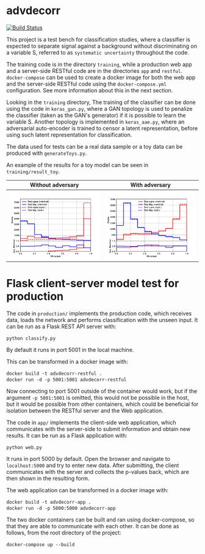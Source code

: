# advdecorr

[![Build Status](https://travis-ci.org/daniloefl/advdecorr.svg?branch=master)](https://travis-ci.org/daniloefl/advdecorr)

This project is a test bench for classification studies, where a classifier is expected to separate signal against a background without discriminating
on a variable S, referred to as `systematic uncertainty` throughout the code.

The training code is in the directory `training`, while a production web app and a server-side RESTful code are in the directories `app` and `restful`.
`docker-compose` can be used to create a docker image for both the web app and the server-side RESTful code using the `docker-compose.yml` configuration.
See more information about this in the next section.

Looking in the `training` directory, The training of the classifier can be done using the code in `keras_gan.py`,
where a GAN topology is used to penalize the classifier (taken as the GAN's generator)
if it is possible to learn the variable S. Another topology is implemented in `keras_aae.py`, where an adversarial auto-encoder is trained to censor
a latent representation, before using such latent representation for classification.

The data used for tests can be a real data sample or a toy data can be produced with `generateToys.py`.

An example of the results for a toy model can be seen in `training/result_toy`.

Without adversary          |  With adversary
:-------------------------:|:-------------------------:
![Network output without adversary training](training/result_toy/ganna_discriminator_output_syst.png "Neural network output, trained without adversary") | ![Network output with adversary training](training/result_toy/gan_discriminator_output_syst.png "Neural network output, trained with adversary")

# Flask client-server model test for production

The code in `production/` implements the production code, which receives data, loads the network and performs classification with the unseen input.
It can be run as a Flask REST API server with:

```
python classify.py
```

By default it runs in port 5001 in the local machine.

This can be transformed in a docker image with:

```
docker build -t advdecorr-restful .
docker run -d -p 5001:5001 advdecorr-restful
```

Now connecting to port 5001 outside of the container would work, but if the argument `-p 5001:5001` is omitted, this would not be possible in the host,
but it would be possible from other containers, which could be beneficial for isolation between the RESTful server and the Web application.

The code in `app/` implements the client-side web application, which communicates with the server-side to submit information and obtain new results.
It can be run as a Flask application with:

```
python web.py
```

It runs in port 5000 by default. Open the browser and navigate to `localhost:5000` and try to enter new data. After submitting, the client
communicates with the server and collects the p-values back, which are then shown in the resulting form.

The web application can be transformed in a docker image with:

```
docker build -t advdecorr-app .
docker run -d -p 5000:5000 advdecorr-app
```

The two docker containers can be built and ran using docker-compose, so that they are able to communicate with each other.
It can be done as follows, from the root directory of the project:

```
docker-compose up --build
```

